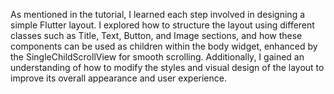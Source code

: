 As mentioned in the tutorial, I learned each step involved in designing a simple Flutter layout. I explored how to structure the layout using different classes such as Title, Text, Button, and Image sections, and how these components can be used as children within the body widget, enhanced by the SingleChildScrollView for smooth scrolling. Additionally, I gained an understanding of how to modify the styles and visual design of the layout to improve its overall appearance and user experience.
